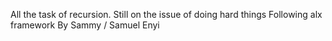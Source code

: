All the task of recursion. Still on the issue of doing hard things Following alx framework By Sammy / Samuel Enyi
